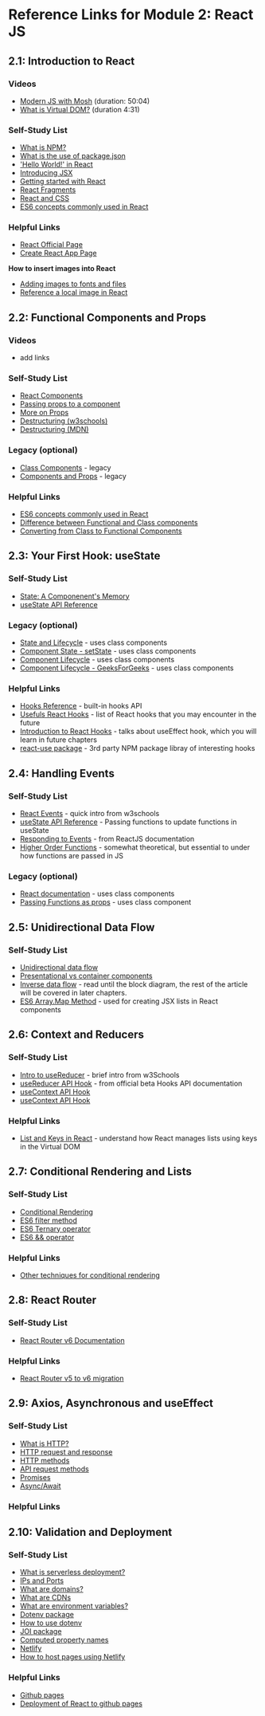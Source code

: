 # Reference Links for Module 2: React JS

## 2.1: Introduction to React

### Videos

- [Modern JS with Mosh](https://youtu.be/NCwa_xi0Uuc) (duration: 50:04)
- [What is Virtual DOM?](https://www.youtube.com/watch?v=dxz9HZ40h4I&feature=youtu.be) (duration 4:31)

### Self-Study List
- [What is NPM?](https://docs.npmjs.com/downloading-and-installing-node-js-and-npm)
- [What is the use of package.json](https://docs.npmjs.com/creating-a-package-json-file)
- ['Hello World!' in React](https://reactjs.org/docs/hello-world.html)
- [Introducing JSX](https://reactjs.org/docs/introducing-jsx.html)
- [Getting started with React](https://medium.com/easyread/how-to-get-started-with-react-js-805bf57826ad)
- [React Fragments](https://reactjs.org/docs/fragments.html)
- [React and CSS](https://www.w3schools.com/react/react_css_styling.asp)
- [ES6 concepts commonly used in React](https://www.w3schools.com/react/react_es6.asp)

### Helpful Links

- [React Official Page](https://react.dev/learn)
- [Create React App Page](https://create-react-app.dev/)

**How to insert images into React**
- [Adding images to fonts and files](https://create-react-app.dev/docs/adding-images-fonts-and-files/)
- [Reference a local image in React](https://stackoverflow.com/questions/39999367/how-do-i-reference-a-local-image-in-react) 

## 2.2: Functional Components and Props

### Videos 

- add links

### Self-Study List

- [React Components](https://www.w3schools.com/react/react_components.asp)
- [Passing props to a component](https://beta.reactjs.org/learn/passing-props-to-a-component)
- [More on Props](https://www.w3schools.com/react/react_props.asp)
- [Destructuring (w3schools)](https://www.w3schools.com/react/react_es6_destructuring.asp)
- [Destructuring (MDN)](https://developer.mozilla.org/en-US/docs/Web/JavaScript/Reference/Operators/Destructuring_assignment)

### Legacy (optional)
- [Class Components](https://www.geeksforgeeks.org/reactjs-class-based-components/) - legacy
- [Components and Props](https://reactjs.org/docs/components-and-props.html) - legacy

### Helpful Links

- [ES6 concepts commonly used in React](https://www.w3schools.com/react/react_es6.asp)
- [Difference between Functional and Class components](https://www.geeksforgeeks.org/differences-between-functional-components-and-class-components-in-react/)
- [Converting from Class to Functional Components](https://www.digitalocean.com/community/tutorials/five-ways-to-convert-react-class-components-to-functional-components-with-react-hooks)

## 2.3: Your First Hook: useState

### Self-Study List

- [State: A Componenent's Memory](https://react.dev/learn/state-a-components-memory)
- [useState API Reference](https://react.dev/reference/react/useState)

### Legacy (optional)

- [State and Lifecycle](https://reactjs.org/docs/state-and-lifecycle.html) - uses class components
- [Component State - setState](https://reactjs.org/docs/faq-state.html) - uses class components
- [Component Lifecycle](https://blog.logrocket.com/react-lifecycle-methods-tutorial-examples/) - uses class components
- [Component Lifecycle - GeeksForGeeks](https://www.geeksforgeeks.org/reactjs-lifecycle-components/) - uses class components

### Helpful Links

- [Hooks Reference](https://react.dev/reference/react) - built-in hooks API
- [Usefuls React Hooks](https://www.smashingmagazine.com/2021/11/useful-react-hooks/) - list of React hooks that you may encounter in the future 
- [Introduction to React Hooks](https://www.freecodecamp.org/news/introduction-to-react-hooks/) - talks about useEffect hook, which you will learn in future chapters
- [react-use package](https://github.com/streamich/react-use) - 3rd party NPM package libray of interesting hooks

## 2.4: Handling Events

### Self-Study List

- [React Events](https://www.w3schools.com/react/react_events.asp) - quick intro from w3schools
- [useState API Reference](https://react.dev/reference/react/useState) - Passing functions to update functions in useState
- [Responding to Events](https://react.dev/learn/responding-to-events) - from ReactJS documentation
- [Higher Order Functions](https://www.freecodecamp.org/news/a-quick-intro-to-higher-order-functions-in-javascript-1a014f89c6b) - somewhat theoretical, but essential to under how functions are passed in JS

### Legacy (optional)
- [React documentation](https://reactjs.org/docs/handling-events.html) - uses class components
- [Passing Functions as props](https://scriptverse.academy/tutorials/reactjs-pass-props-to-functional-component.html) - uses class component

## 2.5: Unidirectional Data Flow

### Self-Study List

- [Unidirectional data flow](https://www.geeksforgeeks.org/unidirectional-data-flow/)
- [Presentational vs container components](https://www.geeksforgeeks.org/presentational-vs-container-components/)
- [Inverse data flow](https://medium.com/nerd-for-tech/inverse-data-flow-in-react-children-go-talk-to-your-parents-58437e9e57a7) - read until the block diagram, the rest of the article will be covered in later chapters.
- [ES6 Array.Map Method](https://developer.mozilla.org/en-US/docs/Web/JavaScript/Reference/Global_Objects/Map) - used for creating JSX lists in React components

## 2.6: Context and Reducers

### Self-Study List

- [Intro to useReducer](https://www.w3schools.com/react/react_usereducer.asp) - brief intro from w3Schools
- [useReducer API Hook](https://react.dev/reference/react/useReducer) - from official beta Hooks API documentation
- [useContext API Hook](https://react.dev/reference/react/useContext) 
- [useContext API Hook](https://www.w3schools.com/react/react_usecontext.asp)

### Helpful Links
- [List and Keys in React](https://react.dev/learn/rendering-lists) - understand how React manages lists using keys in the Virtual DOM

## 2.7: Conditional Rendering and Lists

### Self-Study List

- [Conditional Rendering](https://react.dev/learn/conditional-rendering)
- [ES6 filter method](https://www.geeksforgeeks.org/es6-array-filter-method/)
- [ES6 Ternary operator](https://developer.mozilla.org/en-US/docs/Web/JavaScript/Reference/Operators/Conditional_Operator)
- [ES6 && operator](https://developer.mozilla.org/en-US/docs/Web/JavaScript/Reference/Operators/Logical_AND)

### Helpful Links
- [Other techniques for conditional rendering](https://reactjs.org/docs/conditional-rendering.html)

## 2.8: React Router

### Self-Study List
- [React Router v6 Documentation](https://reactrouter.com/en/main)

### Helpful Links
- [React Router v5 to v6 migration](https://reactrouter.com/en/main/upgrading/v5)

## 2.9: Axios, Asynchronous and useEffect

### Self-Study List

- [What is HTTP?](https://developer.mozilla.org/en-US/docs/Web/HTTP/Overview)
- [HTTP request and response](https://www.webnots.com/what-is-http/)
- [HTTP methods](https://restfulapi.net/http-methods/)
- [API request methods](https://medium.com/adg-vit/xhr-vs-fetch-vs-ajax-vs-axios-for-api-requests-f06e6bd56b32)
- [Promises](https://javascript.info/promise-basics)
- [Async/Await](https://javascript.info/async-await)

### Helpful Links

## 2.10: Validation and Deployment

### Self-Study List
- [What is serverless deployment?](https://www.redhat.com/en/topics/cloud-native-apps/what-is-serverless)
- [IPs and Ports](https://ipwithease.com/difference-between-ip-address-and-port-number/)
- [What are domains?](https://www.wpbeginner.com/beginners-guide/beginners-guide-what-is-a-domain-name-and-how-do-domains-work/)
- [What are CDNs](https://www.techtarget.com/searchnetworking/definition/CDN-content-delivery-network)
- [What are environment variables?](https://medium.com/chingu/an-introduction-to-environment-variables-and-how-to-use-them-f602f66d15fa)
- [Dotenv package](https://www.npmjs.com/package/dotenv)
- [How to use dotenv](https://www.freecodecamp.org/news/how-to-use-node-environment-variables-with-a-dotenv-file-for-node-js-and-npm/)
- [JOI package](https://www.npmjs.com/package/joi)
- [Computed property names](https://ui.dev/computed-property-names)
- [Netlify](https://www.netlify.com/)
- [How to host pages using Netlify](https://www.freecodecamp.org/news/publish-your-website-netlify-github/)

### Helpful Links
- [Github pages](https://pages.github.com/)
- [Deployment of React to github pages](https://create-react-app.dev/docs/deployment/)

